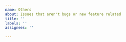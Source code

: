 ```yaml
---
name: Others
about: Issues that aren't bugs or new feature related
title: ''
labels: ''
assignees: ''

---
```




